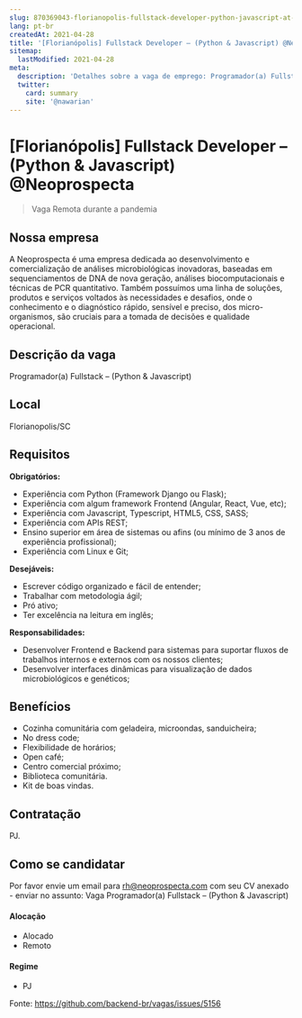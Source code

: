 ```yaml
---
slug: 870369043-florianopolis-fullstack-developer-python-javascript-at-neoprospecta
lang: pt-br
createdAt: 2021-04-28
title: '[Florianópolis] Fullstack Developer – (Python & Javascript) @Neoprospecta - Vaga de Emprego'
sitemap:
  lastModified: 2021-04-28
meta:
  description: 'Detalhes sobre a vaga de emprego: Programador(a) Fullstack – (Python & Javascript)'
  twitter:
    card: summary
    site: '@nawarian'
---
```


# [Florianópolis] Fullstack Developer – (Python & Javascript) @Neoprospecta

<!--
==================================================
Caso a vaga for remoto durante a pandemia informar no texto "Remoto durante o covid"
==================================================
-->
<!-- 
==================================================
POR FAVOR, SÓ POSTE SE A VAGA FOR PARA BACK-END!

Não faça distinção de gênero no título da vaga.

Use: "Back-End Developer" ao invés de 
"Desenvolvedor Back-End" \o/

Exemplo: `[São Paulo] Back-End Developer @ NOME DA EMPRESA`
==================================================
-->
<!--
==================================================
Caso a vaga for remoto durante a pandemia deixar a linha abaixo
==================================================
-->
> Vaga Remota durante a pandemia

## Nossa empresa

A Neoprospecta é uma empresa dedicada ao desenvolvimento e comercialização de análises microbiológicas inovadoras, baseadas em sequenciamentos de DNA de nova geração, análises biocomputacionais e técnicas de PCR quantitativo. Também possuímos uma linha de soluções, produtos e serviços voltados às necessidades e desafios, onde o conhecimento e o diagnóstico rápido, sensível e preciso, dos micro-organismos, são cruciais para a tomada de decisões e qualidade operacional.

## Descrição da vaga

Programador(a) Fullstack – (Python & Javascript)

## Local

Florianopolis/SC

## Requisitos

**Obrigatórios:**
- Experiência com Python (Framework Django ou Flask);
- Experiência com algum framework Frontend (Angular, React, Vue, etc);
- Experiência com Javascript, Typescript, HTML5, CSS, SASS;
- Experiência com APIs REST;
- Ensino superior em área de sistemas ou afins (ou mínimo de 3 anos de experiência profissional);
- Experiência com Linux e Git;

**Desejáveis:**
- Escrever código organizado e fácil de entender;
- Trabalhar com metodologia ágil;
- Pró ativo;
- Ter excelência na leitura em inglês;

**Responsabilidades:**
- Desenvolver Frontend e Backend para sistemas para suportar fluxos de trabalhos internos e externos com os nossos clientes;
- Desenvolver interfaces dinâmicas para visualização de dados microbiológicos e genéticos;

## Benefícios

- Cozinha comunitária com geladeira, microondas, sanduicheira;
- No dress code;
- Flexibilidade de horários;
- Open café;
- Centro comercial próximo;
- Biblioteca comunitária.
- Kit de boas vindas.

## Contratação

PJ.

## Como se candidatar

Por favor envie um email para rh@neoprospecta.com com seu CV anexado - enviar no assunto: Vaga Programador(a) Fullstack – (Python & Javascript)

#### Alocação
- Alocado
- Remoto

#### Regime
- PJ


Fonte: https://github.com/backend-br/vagas/issues/5156